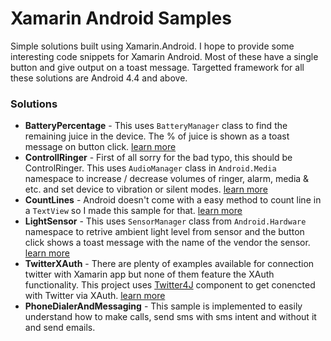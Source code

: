 # Xamarin Android Samples
Simple solutions built using Xamarin.Android. I hope to provide some interesting code snippets for Xamarin Android. Most of these have a single button and give output on a toast message. Targetted framework for all these solutions are Android 4.4 and above. 

### Solutions
* **BatteryPercentage** - This uses `BatteryManager` class to find the remaining juice in the device. The % of juice is shown as a toast message on button click. [learn more](https://programmium.wordpress.com/2014/12/15/get-android-device-battery-percentage-in-xamarin/)
* **ControllRinger** - First of all sorry for the bad typo, this should be ControlRinger. This uses `AudioManager` class in `Android.Media` namespace to increase / decrease volumes of ringer, alarm, media  & etc. and set device to vibration or silent modes. [learn more](https://programmium.wordpress.com/2014/12/15/audiomanager-in-xamarin-android/)
* **CountLines** - Android doesn't come with a easy method to count line in a <code>TextView</code> so I made this sample for that. [learn more](https://programmium.wordpress.com/2014/12/27/get-line-counts-of-a-textview-in-xamarin-android/)
* **LightSensor** - This uses `SensorManager` class from `Android.Hardware` namespace to retrive ambient light level from sensor and the button click shows a toast message with the name of the vendor the sensor. [learn more](https://programmium.wordpress.com/2015/01/09/retrieve-data-from-light-sensor-with-xamarin-android/)
* **TwitterXAuth** - There are plenty of examples available for connection twitter with Xamarin app but none of them feature the XAuth functionality. This project uses [Twitter4J](http://components.xamarin.com/view/twitter4j) component to get conencted with Twitter via XAuth. [learn more](https://programmium.wordpress.com/2015/01/07/make-xamarin-apps-that-supports-twitter-xauth/)
* **PhoneDialerAndMessaging** - This sample is implemented to easily understand how to make calls, send sms with sms intent and without it and send emails.
